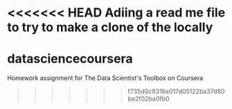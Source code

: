 <<<<<<< HEAD
Adiing a read me file to try to make a clone of the locally
=======
datasciencecoursera
===================

Homework assignment for  The Data Scientist's Toolbox on Coursera
>>>>>>> f735d0c9316e017d05122ba37d60be2f02ba0fb0
